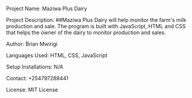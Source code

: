 Project Name: Maziwa Plus Dairy

Project Description:
##Maziwa Plus Dairy will help monitor the farm's milk production and sale. The program  is built with JavaScript, HTML and CSS that helps the owner of the dairy to monitor production and sales. 

Author: Brian Mwirigi

Languages Used: HTML, CSS, JavaScript

Setup Installations: N/A

Contact: +254797288441

License: MIT License

